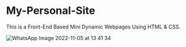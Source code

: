 # My-Personal-Site
This is a Front-End Based Mini Dynamic Webpages Using HTML &amp; CSS.


![WhatsApp Image 2022-11-05 at 13 41 34](https://user-images.githubusercontent.com/102854779/200110622-b260f7b8-e9e3-4e45-b2df-0881e7799316.jpg)

